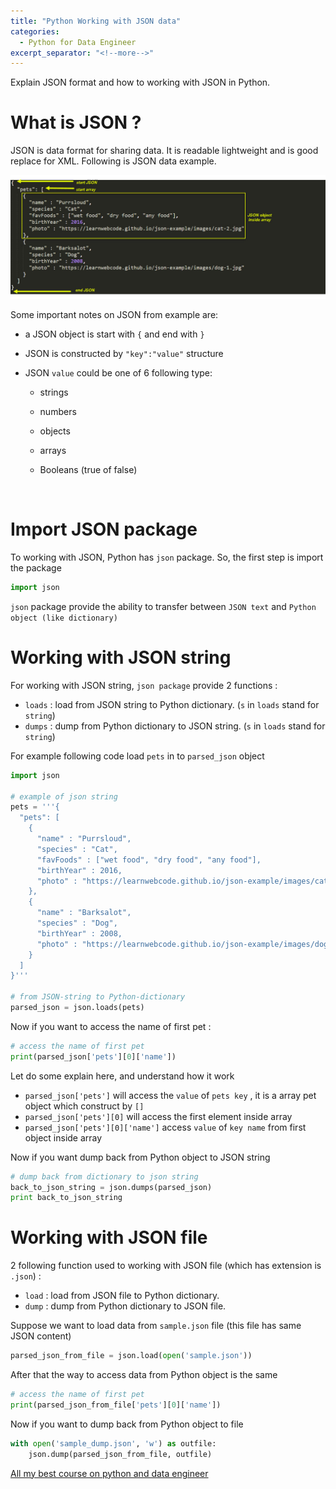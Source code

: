 ```yaml
---
title: "Python Working with JSON data"
categories:
  - Python for Data Engineer
excerpt_separator: "<!--more-->"
---
```


Explain JSON format and how to working with JSON in Python.

<!--more-->

# What is JSON ?

JSON is data format for sharing data. It is readable lightweight and is good replace for XML. Following is  JSON data example.

![2017-12-06_4-41-42](/assets\images\2017-12-06_4-41-42.jpg)

Some important notes on JSON from example are:

- a JSON object is start with `{` and end with `}` 

- JSON is constructed by `"key":"value"` structure

- JSON `value` could be one of 6 following type:
  - strings

  - numbers

  - objects

  - arrays

  - Booleans (true of false)

    ​

# Import JSON package

To working with JSON, Python has `json` package. So, the first step is import the package

```python
import json
```

`json` package provide the ability to transfer between `JSON text` and `Python object (like dictionary)` 

# Working with JSON string

For working with JSON string, `json package` provide 2 functions :

- `loads` : load from JSON string to Python dictionary. (`s` in `loads` stand for `string`)
- `dumps` : dump from Python dictionary to JSON string. (`s` in `loads` stand for `string`) 

For example following code load `pets` in to `parsed_json` object

```python
import json

# example of json string
pets = '''{
  "pets": [
    {
      "name" : "Purrsloud",
      "species" : "Cat",
      "favFoods" : ["wet food", "dry food", "any food"],
      "birthYear" : 2016,
      "photo" : "https://learnwebcode.github.io/json-example/images/cat-2.jpg"
    },
    {
      "name" : "Barksalot",
      "species" : "Dog",
      "birthYear" : 2008,
      "photo" : "https://learnwebcode.github.io/json-example/images/dog-1.jpg"
    }
  ]
}'''

# from JSON-string to Python-dictionary
parsed_json = json.loads(pets)
```



Now if you want to access the name of first pet :

```python
# access the name of first pet
print(parsed_json['pets'][0]['name'])
```



Let do some explain here, and understand how it work

- `parsed_json['pets']` will access the `value` of `pets key` , it is a array pet object which construct by `[]`
- `parsed_json['pets'][0]` will access the first element inside array
- `parsed_json['pets'][0]['name']` access `value` of `key name` from first object inside array



Now if you want dump back from Python object to JSON string

```python
# dump back from dictionary to json string
back_to_json_string = json.dumps(parsed_json)
print back_to_json_string
```



# Working with JSON file

2 following function used to working with JSON file (which has extension is `.json`) :

- `load` : load from JSON file to Python dictionary. 
- `dump` : dump from Python dictionary to JSON file.

Suppose we want to load data from `sample.json` file (this file has same JSON content)

```python
parsed_json_from_file = json.load(open('sample.json'))
```

After that the way to access data from Python object is the same

```python
# access the name of first pet
print(parsed_json_from_file['pets'][0]['name'])
```

Now if you want to dump back from Python object to file

```python
with open('sample_dump.json', 'w') as outfile:
	json.dump(parsed_json_from_file, outfile)
```



[All my best course on python and data engineer](https://courses.tanpham.org/collections)